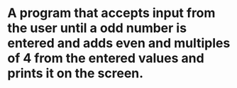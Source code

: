 # A program that accepts input from the user until a odd number is entered and adds even and multiples of 4 from the entered values and prints it on the screen.
